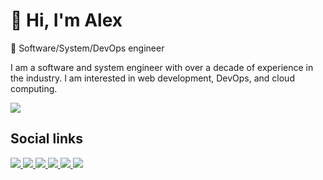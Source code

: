 # 👋 Hi, I'm Alex

🦍 Software/System/DevOps engineer

I am a software and system engineer with over a decade of experience in the industry. I am interested in web development, DevOps, and cloud computing.

<img src="https://github-readme-stats.vercel.app/api/top-langs/?username=tensorbite&layout=compact&hide=HTML,PHP,php,CoffeScript,PowerShell,powershell,css,jinja" />

## Social links

<a href="https://www.linkedin.com/in/alexander-danilenko/" target="_blank">
   <img src="https://img.shields.io/badge/Linkedin-0e76a8.svg?style=for-the-badge&classes=inline&logo=linkedin" />
</a>
<a href="https://github.com/alexander-danilenko" target="_blank">
   <img src="https://img.shields.io/badge/github-000000.svg?style=for-the-badge&classes=inline&logo=github" />
</a>
<a href="https://gitlab.com/alexander-danilenko" target="_blank">
   <img src="https://img.shields.io/badge/gitlab-fff.svg?style=for-the-badge&classes=inline&logo=gitlab" />
</a>
<a href="https://www.drupal.org/u/alexander_danilenko">
   <img src="https://img.shields.io/badge/drupal-25aae1.svg?style=for-the-badge&classes=inline&logo=drupal" />
</a>
<a href="https://www.youtube.com/watch?v=dQw4w9WgXcQ" target="_blank">
   <img src="https://img.shields.io/badge/ONLYFANS-fff.svg?style=for-the-badge&classes=inline&logo=onlyfans" />
</a>

<img src="./snake.svg" />

